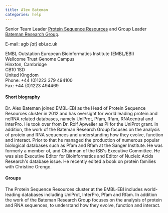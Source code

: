 ```yaml
---
title: Alex Bateman
categories: help
---
```


Senior Team Leader [Protein Sequence Resources](http://www.ebi.ac.uk/about/people/alex-bateman) and Group Leader [Bateman Research Group](http://www.ebi.ac.uk/research/bateman).

E-mail: <span>agb</span><span>&nbsp;*[at]*&nbsp;</span><span>ebi.ac.uk</span>

EMBL Outstation European Bioinformatics Institute (EMBL/EBI)  
Wellcome Trust Genome Campus  
Hinxton, Cambridge  
CB10 1SD  
United Kingdom  
Phone: +44 (0)1223 379 494100  
Fax: +44 (0)1223 494469

#### Short biography

Dr. Alex Bateman joined EMBL-EBI as the Head of Protein Sequence Resources cluster in 2012 and has oversight for world leading protein and ncRNA related databases, namely UniProt, Pfam, Rfam, RNAcentral and InterPro. He took over from Dr. Rolf Apweiler as PI for the UniProt grant. In addition, the work of the Bateman Research Group focuses on the analysis of protein and RNA sequences and understanding how they evolve, function and interact. Prior to that he managed the production of numerous popular biological databases such as Pfam and Rfam at the Sanger Institute. He was formerly a member of, and Chairman of the ISB's Executive Committee. He was also Executive Editor for Bioinformatics and Editor of Nucleic Acids Research's database issue. He recently edited a book on protein families with Christine Orengo.

#### Groups

The Protein Sequence Resources cluster at the EMBL-EBI includes world-leading databases including UniProt, InterPro, Pfam and Rfam. In addition the work of the Bateman Research Group focuses on the analysis of protein and RNA sequences, to understand how they evolve, function and interact.
